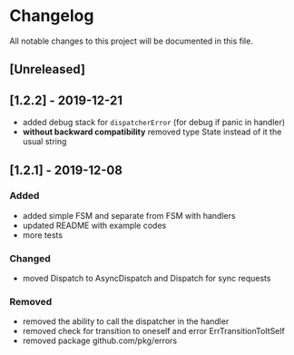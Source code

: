 # Changelog
All notable changes to this project will be documented in this file.

## [Unreleased]

## [1.2.2] - 2019-12-21

- added debug stack for `dispatcherError` (for debug if panic in handler)
- **without backward compatibility** removed type State instead of it the usual string

## [1.2.1] - 2019-12-08

### Added
- added simple FSM and separate from FSM with handlers
- updated README with example codes
- more tests

### Changed
- moved Dispatch to AsyncDispatch and Dispatch for sync requests

### Removed
- removed the ability to call the dispatcher in the handler
- removed check for transition to oneself and error ErrTransitionToItSelf
- removed package github.com/pkg/errors
